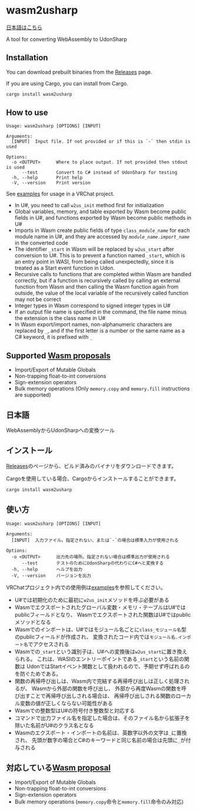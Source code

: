 # wasm2usharp

[日本語はこちら](#日本語)

A tool for converting WebAssembly to UdonSharp

## Installation

You can download prebuilt binaries from the [Releases][releases] page.

If you are using Cargo, you can install from Cargo.

```bash
cargo install wasm2usharp
```

## How to use

```text
Usage: wasm2usharp [OPTIONS] [INPUT]

Arguments:
  [INPUT]  Input file. If not provided or if this is `-` then stdin is used

Options:
  -o <OUTPUT>      Where to place output. If not provided then stdout is used
      --test       Convert to C# instead of UdonSharp for testing
  -h, --help       Print help
  -V, --version    Print version
```

See [examples](examples) for usage in a VRChat project.

* In U#, you need to call `w2us_init` method first for initialization
* Global variables, memory, and table exported by Wasm become public fields in U#,
  and functions exported by Wasm become public methods in U#
* Imports in Wasm create public fields of type <code>class_*module_name*</code> for each module name in U#,
  and they are accessed by <code>*module_name*.*import_name*</code> in the converted code
* The identifier `_start` in Wasm will be replaced by `w2us_start` after conversion to U#.
  This is to prevent a function named `_start`, which is an entry point in WASI, from being called unexpectedly,
  since it is treated as a Start event function in Udon.
* Recursive calls to functions that are completed within Wasm are handled correctly,
  but if a function is recursively called by calling an external function from Wasm and then calling the Wasm function again from outside,
  the value of the local variable of the recursively called function may not be correct
* Integer types in Wasm correspond to signed integer types in U#
* If an output file name is specified in the command, the file name minus the extension is the class name in U#
* In Wasm export/import names, non-alphanumeric characters are replaced by `_`,
  and if the first letter is a number or the same name as a C# keyword, it is prefixed with `_`

## Supported [Wasm proposals][WasmProposals]

* Import/Export of Mutable Globals
* Non-trapping float-to-int conversions
* Sign-extension operators
* Bulk memory operations (Only `memory.copy` and `memory.fill` instructions are supported)

## 日本語

WebAssemblyからUdonSharpへの変換ツール

## インストール

[Releases][releases]のページから、ビルド済みのバイナリをダウンロードできます。

Cargoを使用している場合、Cargoからインストールすることができます。

```bash
cargo install wasm2usharp
```

## 使い方

```text
Usage: wasm2usharp [OPTIONS] [INPUT]

Arguments:
  [INPUT]  入力ファイル。指定されない、または`-`の場合は標準入力が使用される

Options:
  -o <OUTPUT>      出力先の場所。指定されない場合は標準出力が使用される
      --test       テストのためにUdonSharpの代わりにC#へと変換する
  -h, --help       ヘルプを出力
  -V, --version    バージョンを出力
```

VRChatプロジェクト内での使用例は[examples](examples)を参照してください。

* U#では初期化のために最初に`w2us_init`メソッドを呼ぶ必要がある
* Wasmでエクスポートされたグローバル変数・メモリ・テーブルはU#ではpublicフィールドとなり、
  Wasmでエクスポートされた関数はU#ではpublicメソッドとなる
* Wasmでのインポートは、U#ではモジュール名ごとに`class_モジュール名`型のpublicフィールドが作成され、
  変換されたコード内では`モジュール名.インポート名`でアクセスされる
* Wasmでの`_start`という識別子は、U#への変換後は`w2us_start`に置き換えられる。
  これは、WASIのエントリーポイントである`_start`という名前の関数は
  UdonではStartイベント関数として扱われるので、予期せず呼ばれるのを防ぐためである。
* 関数の再帰呼び出しは、Wasm内で完結する再帰呼び出しは正しく処理されるが、
  Wasmから外部の関数を呼び出し、
  外部から再度Wasmの関数を呼び出すことで再帰呼び出しされる場合は、
  再帰呼び出しされる関数のローカル変数の値が正しくならない可能性がある
* Wasmでの整数型はU#の符号付き整数型と対応する
* コマンドで出力ファイル名を指定した場合は、そのファイル名から拡張子を除いた名前がU#のクラス名となる
* Wasmのエクスポート・インポートの名前は、英数字以外の文字は`_`に置換され、
  先頭が数字の場合とC#のキーワードと同じ名前の場合は先頭に`_`が付与される

## 対応している[Wasm proposal][WasmProposals]

* Import/Export of Mutable Globals
* Non-trapping float-to-int conversions
* Sign-extension operators
* Bulk memory operations (`memory.copy`命令と`memory.fill`命令のみ対応)

[releases]: https://github.com/raii-x/wasm2usharp/releases
[WasmProposals]: https://github.com/WebAssembly/proposals/blob/main/finished-proposals.md "proposals/finished-proposals.md at main · WebAssembly/proposals"
